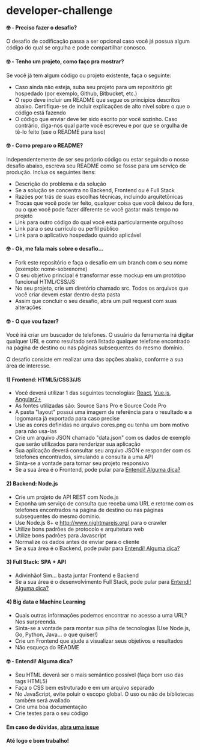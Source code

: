 # developer-challenge

#### 🤓 - Preciso fazer o desafio?

O desafio de codificação passa a ser opcional caso você já possua algum código do qual se orgulha e pode compartilhar conosco.

#### 🤓 - Tenho um projeto, como faço pra mostrar?

Se você já tem algum código ou projeto existente, faça o seguinte:

- Caso ainda não esteja, suba seu projeto para um repositório git hospedado (por exemplo, Github, Bitbucket, etc.)
- O repo deve incluir um README que segue os princípios descritos abaixo. Certifique-se de incluir explicações de alto nível sobre o que o código está fazendo
- O código que enviar deve ter sido escrito por você sozinho. Caso contrário, diga-nos qual parte você escreveu e por que se orgulha de tê-lo feito (use o README para isso)

#### 🤓 - Como preparo o README?

Independentemente de ser seu próprio código ou estar seguindo o nosso desafio abaixo, escreva seu README como se fosse para um serviço de produção. Inclua os seguintes itens:

- Descrição do problema e da solução
- Se a solução se concentra no Backend, Frontend ou é Full Stack
- Razões por trás de suas escolhas técnicas, incluindo arquitetônicas
- Trocas que você pode ter feito, qualquer coisa que você deixou de fora, ou o que você pode fazer diferente se você gastar mais tempo no projeto
- Link para outro código do qual você está particularmente orgulhoso
- Link para o seu currículo ou perfil público
- Link para o aplicativo hospedado quando aplicável


#### 🤓 - Ok, me fala mais sobre o desafio...

- Fork este repositório e faça o desafio em um branch com o seu nome (exemplo: nome-sobrenome)
- O seu objetivo principal é transformar esse mockup em um protótipo funcional HTML/CSS/JS
- No seu projeto, crie um diretório chamado src. Todos os arquivos que você criar devem estar dentro desta pasta
- Assim que concluir o seu desafio, abra um pull request com suas alterações

#### 🤓 - O que vou fazer?

Você irá criar um buscador de telefones. O usuário da ferramenta irá digitar qualquer URL e como resultado será listado qualquer telefone encontrado na página de destino ou nas páginas subsequentes do mesmo domínio.

O desafio consiste em realizar uma das opções abaixo, conforme a sua área de interesse.

#### 1) Frontend: HTML5/CSS3/JS

- Você deverá utilizar 1 das seguintes tecnologias: [React](https://github.com/facebook/react), [Vue.js](https://github.com/vuejs/vue), [Angular2+](https://github.com/angular/angular)
- As fontes utilizadas são: Source Sans Pro e Source Code Pro
- A pasta "layout" possui uma imagem de referência para o resultado e a logomarca já exportada para caso precise
- Use as cores definidas no arquivo cores.png ou tenha um bom motivo para não usa-las
- Crie um arquivo JSON chamado "data.json" com os dados de exemplo que serão utilizados para renderizar sua aplicação
- Sua aplicação deverá consultar seu arquivo JSON e responder com os telefones encontrados, simulando a consulta a uma API
- Sinta-se a vontade para tornar seu projeto responsivo
- Se a sua área é o Frontend, pode pular para [Entendi! Alguma dica?](#--entendi-alguma-dica)

#### 2) Backend: Node.js

- Crie um projeto de API REST com Node.js
- Exponha um serviço de consulta que receba uma URL e retorne com os telefones encontrados na página de destino ou nas páginas subsequentes do mesmo domínio.
- Use Node.js 8+ e http://www.nightmarejs.org/ para o crawler
- Utilize bons padrões de protocolo e arquitetura web
- Utilize bons padrões para Javascript
- Normalize os dados antes de enviar para o cliente
- Se a sua área é o Backend, pode pular para [Entendi! Alguma dica?](#--entendi-alguma-dica)

#### 3) Full Stack: SPA + API

- Adivinhão! Sim... basta juntar Frontend e Backend
- Se a sua área é o desenvolvimento Full Stack, pode pular para [Entendi! Alguma dica?](#--entendi-alguma-dica)


#### 4) Big data e Machine Learning

- Quais outras informações podemos encontrar no acesso a uma URL? Nos surpreenda.
- Sinta-se a vontade para montar sua pilha de tecnologias (Use Node.js, Go, Python, Java... o que quiser!)
- Crie um Frontend que ajude a visualizar seus objetivos e resultados
- Não esqueça do README


#### 🤓 - Entendi! Alguma dica?

- Seu HTML deverá ser o mais semântico possível (faça bom uso das tags HTML5)
- Faça o CSS bem estruturado e em um arquivo separado
- No JavaScript, evite poluir o escopo global. O uso ou não de bibliotecas também será avaliado
- Crie uma boa documentação
- Crie testes para o seu código


#### Em caso de dúvidas, [abra uma issue](https://github.com/btscp/developer-challenge/issues)

#### Até logo e bom trabalho!

